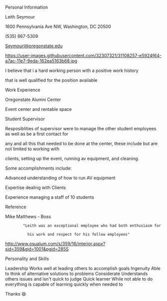 Personal Information 



Leith Seymour

1600 Pennsylvania Ave NW, Washington, DC 20500

(535) 867-5309

Seymourl@oregonstate.edu

https://user-images.githubusercontent.com/32307321/31108257-e5924f64-a7ac-11e7-9eda-162ea5163b68.jpg

I believe that i a hard working person with a positive work history 

that is well qualified for the position available

Work Experience 

Oregonstate Alumni Center

Event center and rentable space

Student Supervisor 

Resposiblities of supervisor were to manage the other student employees as well as be a first contact for 

any and all this that needed to be done at the center, these include but are not limited to working with 

clients, setting up the event, running av equipment, and cleaning. 

Some accomplishments include:

Advanced understanding of how to run AV equipment

Expertise dealing with Clients 

Experience managing a staff of 10 students

Reference

Mike Matthews - Boss

			"Leith was an exceptional employee who had both enthusiasm for 			

			  his work and respect for his fellow employees"



http://www.osualum.com/s/359/16/interior.aspx?sid=359&gid=1001&pgid=285S

Personality and Skills

  Leadership   	Works well at leading others to accomplish goals
  Ingenuity    	Able to think of alternative solutions to problems
  Considerate  	Understands others issues and isn't quick to judge
  Quick learner	While not able to do everything is capable of learning quickly when needed to



Thanks :smile:
